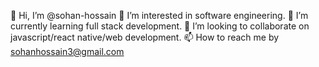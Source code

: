 👋 Hi, I’m @sohan-hossain
👀 I’m interested in software engineering.
🌱 I’m currently learning full stack development.
💞️ I’m looking to collaborate on javascript/react native/web development.
📫 How to reach me by sohanhossain3@gmail.com

<!--
**sohan-hossain/sohan-hossain** is a ✨ _special_ ✨ repository because its `README.md` (this file) appears on your GitHub profile.

Here are some ideas to get you started:
